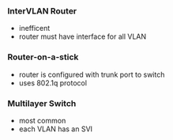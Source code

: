 ### InterVLAN Router
- inefficent
- router must have interface for all VLAN
### Router-on-a-stick
- router is configured with trunk port to switch
- uses 802.1q protocol
### Multilayer Switch
- most common
- each VLAN has an SVI